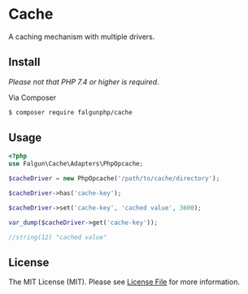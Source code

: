 # Cache

A caching mechanism with multiple drivers. 

## Install
 *Please not that  PHP 7.4 or higher is required.*

Via Composer

``` bash
$ composer require falgunphp/cache
```

## Usage

``` php
<?php
use Falgun\Cache\Adapters\PhpOpcache;

$cacheDriver = new PhpOpcache('/path/to/cache/directory');

$cacheDriver->has('cache-key');

$cacheDriver->set('cache-key', 'cached value', 3600);

var_dump($cacheDriver->get('cache-key'));

//string(12) "cached value"
```

## License

The MIT License (MIT). Please see [License File](LICENSE.md) for more information.
